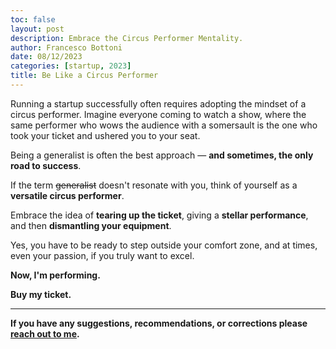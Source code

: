 ```yaml
---
toc: false
layout: post
description: Embrace the Circus Performer Mentality.
author: Francesco Bottoni
date: 08/12/2023
categories: [startup, 2023]
title: Be Like a Circus Performer
---
```


Running a startup successfully often requires adopting the mindset of a circus performer.
Imagine everyone coming to watch a show, where the same performer who wows the audience with a somersault is the one who took your ticket and ushered you to your seat.

Being a generalist is often the best approach — **and sometimes, the only road to success**.

If the term ~~generalist~~ doesn't resonate with you, think of yourself as a **versatile circus performer**.

Embrace the idea of **tearing up the ticket**, giving a **stellar performance**, and then **dismantling your equipment**.

Yes, you have to be ready to step outside your comfort zone, and at times, even your passion, if you truly want to excel.

**Now, I'm performing.**

**Buy my ticket.**

---

**If you have any suggestions, recommendations, or corrections please [reach out to me](https://twitter.com/bot_fra).**


